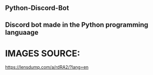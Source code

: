 ## Python-Discord-Bot
Discord bot made in the Python programming languaage
----------------------------------
# IMAGES SOURCE:
https://lensdump.com/a/rdRA2/?lang=en
